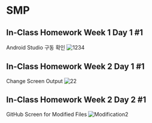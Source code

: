 # SMP

## In-Class Homework Week 1 Day 1 #1
Android Studio 구동 확인
![1234](https://user-images.githubusercontent.com/79950504/110774643-6291cd00-82a1-11eb-8504-1173865043e6.PNG)




## In-Class Homework Week 2 Day 1 #1
Change Screen Output 
![22](https://user-images.githubusercontent.com/79950504/110575054-a0a7c780-81a1-11eb-974f-29206e3d4f7c.PNG)


## In-Class Homework Week 2 Day 2 #1
GitHub Screen for Modified Files
![Modification2](https://user-images.githubusercontent.com/79950504/110745589-d2db2700-827e-11eb-8697-c5a63129a6a6.PNG)

